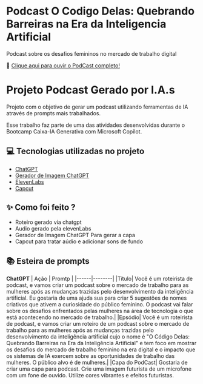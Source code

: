 # Podcast O Codigo Delas: Quebrando Barreiras na Era da Inteligencia Artificial
Podcast sobre os desafios femininos no mercado de trabalho digital

📕 [Clique aqui para ouvir o PodCast completo!](https://github.com/UmbelinaMoura/Podcast-O-Codigo-Delas-Quebrando-Barreiras-na-Era-da-Inteligencia-Artificial/blob/1563e4f0cc5e1c3ba8f97fe8008c78d02fea199f/AUDIO%20PODCAST%20CODIGO%20DELAS.MP3)


# Projeto Podcast Gerado por I.A.s

Projeto com o objetivo de gerar um podcast utilizando ferramentas de IA através de prompts mais trabalhados.

Esse trabalho faz parte de uma das atividades desenvolvidas durante o Bootcamp Caixa-IA Generativa com Microsoft Copilot.

## 💻 Tecnologias utilizadas no projeto

- [ChatGPT](https://chat.openai.com/) 
- [Gerador de Imagem ChatGPT](https://chatgpt.com/g/g-pmuQfob8d-image-generator)
- [ElevenLabs](https://beta.elevenlabs.io/)
- [Capcut](https://www.capcut.com/pt-br/)

## ✨ Como foi feito ?

- Roteiro gerado via chatgpt
- Audio gerado pela elevenLabs
- Gerador de Imagem ChatGPT Para gerar a capa
- Capcut para tratar aúdio e adicionar sons de fundo


## 📚 Esteira de prompts

**ChatGPT**
| Ação | Promtp |
|------|--------|
|Título| Você é um roteirista de podcast, e vamos criar um podcast sobre o mercado de trabalho para as mulheres após as mudanças trazidas pelo desenvolvimento da inteligência artificial. Eu gostaria de uma ajuda sua para criar 5 sugestões de nomes criativos que ativem a curiosidade do público feminino. O podcast vai falar sobre os desafios enfrentados pelas mulheres na área de tecnologia o que está acontecendo no mercado de trabalho.| 
|Epsódio| Você é um roteirista de podcast, e vamos criar um roteiro de um podcast sobre o mercado de trabalho para as mulheres após as mudanças trazidas pelo desenvolvimento da inteligência artificial cujo o nome é "O Código Delas: Quebrando Barreiras na Era da Inteligência Artificial" e tem foco em mostrar os desafios do mercado de trabalho feminino na era digital e o impacto que os sistemas de IA exercem sobre as oportunidades de trabalho das mulheres. O público alvo é de mulheres.| 
|Capa do PodCast| Gostaria de criar uma capa para podcast. Crie uma imagem futurista de um microfone com um fone de ouvido. Utilize cores vibrantes e efeitos futuristas.
